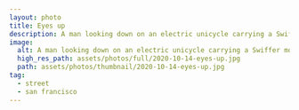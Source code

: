 ```yaml
---
layout: photo
title: Eyes up
description: A man looking down on an electric unicycle carrying a Swiffer mop on his shoulder
image:
  alt: A man looking down on an electric unicycle carrying a Swiffer mop on his shoulder
  high_res_path: assets/photos/full/2020-10-14-eyes-up.jpg
  path: assets/photos/thumbnail/2020-10-14-eyes-up.jpg
tag:
  - street
  - san francisco
---
```


